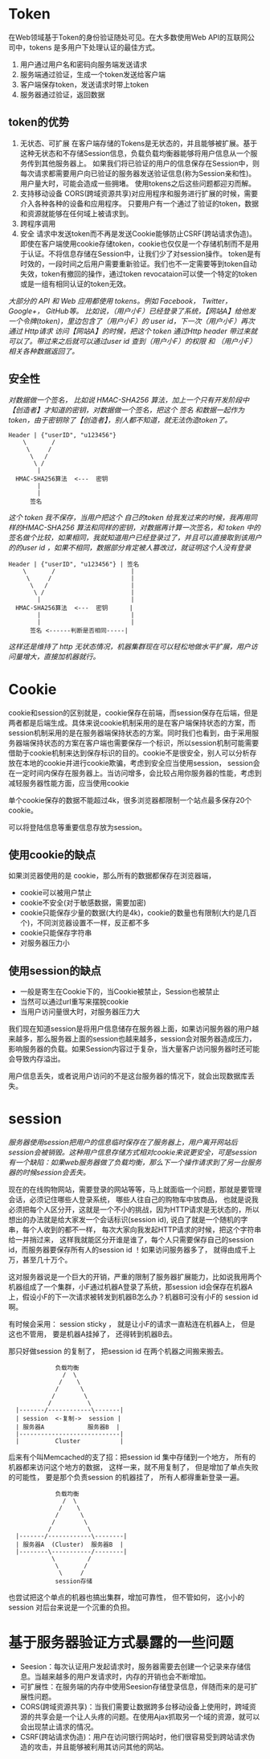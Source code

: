 <!--
 * @Descripttion: 
 * @Author: Irene.Z
 * @Date: 2021-02-19 17:00:30
 * @LastEditTime: 2021-06-16 17:02:51
 * @FilePath: \nodeServer\doc\token.md
-->
# Token
在Web领域基于Token的身份验证随处可见。在大多数使用Web API的互联网公司中，tokens 是多用户下处理认证的最佳方式。
1. 用户通过用户名和密码向服务端发送请求
2. 服务端通过验证，生成一个token发送给客户端
3. 客户端保存token，发送请求时带上token
4. 服务器通过验证，返回数据

## token的优势
1. 无状态、可扩展
在客户端存储的Tokens是无状态的，并且能够被扩展。基于这种无状态和不存储Session信息，负载负载均衡器能够将用户信息从一个服务传到其他服务器上。
如果我们将已验证的用户的信息保存在Session中，则每次请求都需要用户向已验证的服务器发送验证信息(称为Session亲和性)。用户量大时，可能会造成一些拥堵。
使用tokens之后这些问题都迎刃而解。
2. 支持移动设备
CORS(跨域资源共享)对应用程序和服务进行扩展的时候，需要介入各种各种的设备和应用程序。
只要用户有一个通过了验证的token，数据和资源就能够在任何域上被请求到。
3. 跨程序调用
4. 安全
请求中发送token而不再是发送Cookie能够防止CSRF(跨站请求伪造)。即使在客户端使用cookie存储token，cookie也仅仅是一个存储机制而不是用于认证。不将信息存储在Session中，让我们少了对session操作。
token是有时效的，一段时间之后用户需要重新验证。我们也不一定需要等到token自动失效，token有撤回的操作，通过token revocataion可以使一个特定的token或是一组有相同认证的token无效。

*大部分的 API 和 Web 应用都使用 tokens。例如 Facebook， Twitter， Google+， GitHub等。*
*比如说，（用户小F）已经登录了系统，【网站A】给他发一个令牌(token)，里边包含了（用户小F）的 user id，下一次（用户小F）再次通过 Http请求 访问【网站A】的时候，把这个 token 通过Http header 带过来就可以了。带过来之后就可以通过user id 查到（用户小F）的权限 和 （用户小F）相关各种数据返回了。*

## 安全性
*对数据做一个签名， 比如说 HMAC-SHA256 算法，加上一个只有开发阶段中【创造者】才知道的密钥，对数据做一个签名，把这个 签名 和数据一起作为 token，由于密钥除了【创造者】，别人都不知道，就无法伪造token了。*
```
Header | {"userID", "u123456"}
    \       /
     \     /
      \   /
       \ /
        |
  HMAC-SHA256算法  <---  密钥
        |
        |
      签名
```
*这个 token 我不保存，当用户把这个 自己的token 给我发过来的时候，我再用同样的HMAC-SHA256 算法和同样的密钥，对数据再计算一次签名，和 token 中的签名做个比较，如果相同，我就知道用户已经登录过了，并且可以直接取到该用户的的user id ，如果不相同，数据部分肯定被人篡改过，就证明这个人没有登录*

```
Header | {"userID", "u123456"} | 签名
    \       /                     |
     \     /                      |
      \   /                       |
       \ /                        |
        |                         |
  HMAC-SHA256算法  <---  密钥      |
        |                         |
        |                         |
      签名 <------判断是否相同-----|
```
*这样还是维持了 http 无状态情况，机器集群现在可以轻松地做水平扩展，用户访问量增大，直接加机器就行。*


# Cookie
cookie和session的区别就是，cookie保存在前端，而session保存在后端，但是两者都是后端生成。具体来说cookie机制采用的是在客户端保持状态的方案，而session机制采用的是在服务器端保持状态的方案。同时我们也看到，由于采用服务器端保持状态的方案在客户端也需要保存一个标识，所以session机制可能需要借助于cookie机制来达到保存标识的目的。cookie不是很安全，别人可以分析存放在本地的cookie并进行cookie欺骗，考虑到安全应当使用session， session会在一定时间内保存在服务器上。当访问增多，会比较占用你服务器的性能，考虑到减轻服务器性能方面，应当使用cookie

单个cookie保存的数据不能超过4k，很多浏览器都限制一个站点最多保存20个cookie。

可以将登陆信息等重要信息存放为session。

## 使用cookie的缺点
如果浏览器使用的是 cookie，那么所有的数据都保存在浏览器端，
* cookie可以被用户禁止
* cookie不安全(对于敏感数据，需要加密)
* cookie只能保存少量的数据(大约是4k)，cookie的数量也有限制(大约是几百个)，不同浏览器设置不一样，反正都不多
* cookie只能保存字符串
* 对服务器压力小

## 使用session的缺点
* 一般是寄生在Cookie下的，当Cookie被禁止，Session也被禁止
* 当然可以通过url重写来摆脱cookie
* 当用户访问量很大时，对服务器压力大

我们现在知道session是将用户信息储存在服务器上面，如果访问服务器的用户越来越多，那么服务器上面的session也越来越多，session会对服务器造成压力，影响服务器的负载。如果Session内容过于复杂，当大量客户访问服务器时还可能会导致内存溢出。

用户信息丢失，或者说用户访问的不是这台服务器的情况下，就会出现数据库丢失。


# session
*服务器使用session把用户的信息临时保存在了服务器上，用户离开网站后session会被销毁。这种用户信息存储方式相对cookie来说更安全，可是session有一个缺陷：如果web服务器做了负载均衡，那么下一个操作请求到了另一台服务器的时候session会丢失。*

现在的在线购物网站，需要登录的网站等等，马上就面临一个问题，那就是要管理会话，必须记住哪些人登录系统， 哪些人往自己的购物车中放商品， 也就是说我必须把每个人区分开，这就是一个不小的挑战，因为HTTP请求是无状态的，所以想出的办法就是给大家发一个会话标识(session id), 说白了就是一个随机的字串，每个人收到的都不一样， 每次大家向我发起HTTP请求的时候，把这个字符串给一并捎过来， 这样我就能区分开谁是谁了，每个人只需要保存自己的session id，而服务器要保存所有人的session id ！如果访问服务器多了， 就得由成千上万，甚至几十万个。

这对服务器说是一个巨大的开销，严重的限制了服务器扩展能力，比如说我用两个机器组成了一个集群，小F通过机器A登录了系统，那session id会保存在机器A上，假设小F的下一次请求被转发到机器B怎么办？机器B可没有小F的 session id啊。

有时候会采用： session sticky ， 就是让小F的请求一直粘连在机器A上， 但是这也不管用， 要是机器A挂掉了， 还得转到机器B去。

那只好做session 的复制了， 把session id 在两个机器之间搬来搬去。
```
             负载均衡
               /  \
              /    \
             /      \
            /        \
           /          \
  |-------/------------\-------|
  | session  <-复制->  session |
  | 服务器A            服务器B  |
  |----------------------------|
  |          Cluster           |
```

后来有个叫Memcached的支了招：把session id 集中存储到一个地方， 所有的机器都来访问这个地方的数据， 这样一来，就不用复制了， 但是增加了单点失败的可能性， 要是那个负责session 的机器挂了， 所有人都得重新登录一遍。
```
             负载均衡
               /  \
              /    \
             /      \
            /        \
           /          \
  |-------/------------\--------|
  | 服务器A  (Cluster)  服务器B  |
  |--------\-----------/--------|
            \         /
             \       /
              \     /
             session存储
```
也尝试把这个单点的机器也搞出集群，增加可靠性， 但不管如何， 这小小的session 对后台来说是一个沉重的负担。


# 基于服务器验证方式暴露的一些问题
* Seesion：每次认证用户发起请求时，服务器需要去创建一个记录来存储信息。当越来越多的用户发请求时，内存的开销也会不断增加。
* 可扩展性：在服务端的内存中使用Seesion存储登录信息，伴随而来的是可扩展性问题。
* CORS(跨域资源共享)：当我们需要让数据跨多台移动设备上使用时，跨域资源的共享会是一个让人头疼的问题。在使用Ajax抓取另一个域的资源，就可以会出现禁止请求的情况。
* CSRF(跨站请求伪造)：用户在访问银行网站时，他们很容易受到跨站请求伪造的攻击，并且能够被利用其访问其他的网站。